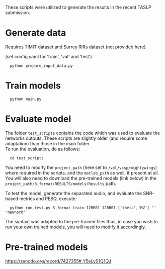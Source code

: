These scripts were utilized to generate the results in the recent TASLP submission.

# Generate data
Requires TIMIT dataset and Surrey RIRs dataset (not provided here).

(set config.yaml for 'train', 'val' and 'test')

      python prepare_input_data.py

# Train models

      python main.py
      

# Evaluate model

The folder `test_scripts` contains the code which was used to evaluate the networks outputs. These scripts are slightly older (and require some adaptation) than those in the main folder.      
To run the evaluation, do as follows:

      cd test_scripts
      
You need to modify the `project_path` (here set to `/vol/vssp/mightywings`) where required in the scripts, and the `matlab_path` as well, if present at all.
You will also need to download the pre-trained models (link below) in the `project_path/B_format/RESULTS/models/Results` path.

To test the model, generate the separated audio, and evaluate the SNR-based metrics and PESQ, execute:

      python run_test.py B_format train 12BB01 12BB01 ['theta','MV'] '' 'newnorm'
      
The syntaxt was adapted to the pre-trained files thus, in case you wish to run your own trained models, you will need to modify it accordingly.




      


#  Pre-trained models

https://zenodo.org/record/7427355#.Y5eLyS1Q1QJ
